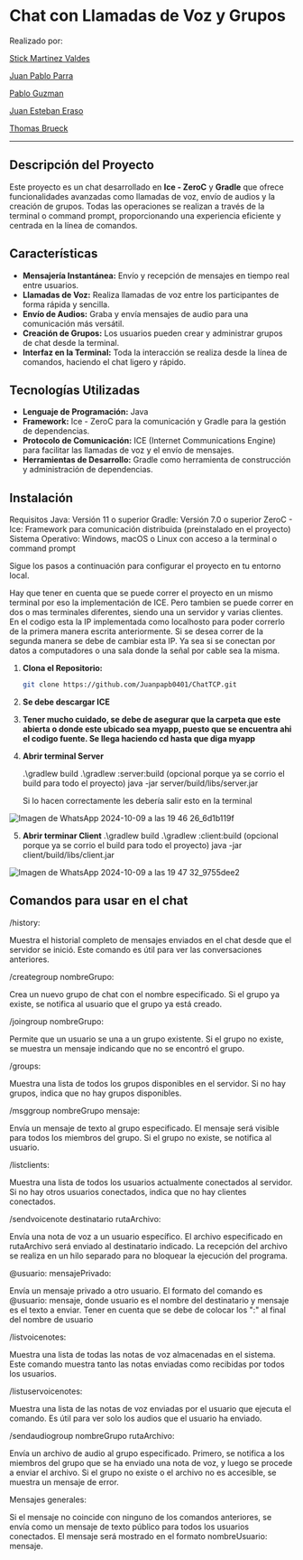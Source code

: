 # Chat con Llamadas de Voz y Grupos

Realizado por:

[Stick Martinez Valdes ](https://github.com/Stixkl)

[Juan Pablo Parra ](https://github.com/Juanpapb0401)

[Pablo Guzman ](https://github.com/Pableis05)

[Juan Esteban Eraso ](https://github.com/JuanEstebanEraso)

[Thomas Brueck ](https://github.com/Brueckk)

---

## Descripción del Proyecto

Este proyecto es un chat desarrollado en **Ice - ZeroC** y **Gradle** que ofrece funcionalidades avanzadas como llamadas de voz, envío de audios y la creación de grupos. Todas las operaciones se realizan a través de la terminal o command prompt, proporcionando una experiencia eficiente y centrada en la línea de comandos.

## Características

- **Mensajería Instantánea:** Envío y recepción de mensajes en tiempo real entre usuarios.
- **Llamadas de Voz:** Realiza llamadas de voz entre los participantes de forma rápida y sencilla.
- **Envío de Audios:** Graba y envía mensajes de audio para una comunicación más versátil.
- **Creación de Grupos:** Los usuarios pueden crear y administrar grupos de chat desde la terminal.
- **Interfaz en la Terminal:** Toda la interacción se realiza desde la línea de comandos, haciendo el chat ligero y rápido.

## Tecnologías Utilizadas

- **Lenguaje de Programación:** Java
- **Framework:** Ice - ZeroC para la comunicación y Gradle para la gestión de dependencias.
- **Protocolo de Comunicación:** ICE (Internet Communications Engine) para facilitar las llamadas de voz y el envío de mensajes.
- **Herramientas de Desarrollo:** Gradle como herramienta de construcción y administración de dependencias.

## Instalación

Requisitos
Java: Versión 11 o superior
Gradle: Versión 7.0 o superior
ZeroC - Ice: Framework para comunicación distribuida (preinstalado en el proyecto)
Sistema Operativo: Windows, macOS o Linux con acceso a la terminal o command prompt

Sigue los pasos a continuación para configurar el proyecto en tu entorno local.

Hay que tener en cuenta que se puede correr el proyecto en un mismo terminal por eso la implementación de ICE. Pero tambien se puede correr en dos o mas terminales diferentes, siendo una un servidor y varias clientes. En el codigo esta la IP implementada como localhosto para poder correrlo de la primera manera escrita anteriormente. Si se desea correr de la segunda manera se debe de cambiar esta IP. Ya sea si se conectan por datos a computadores o una sala donde la señal por cable sea la misma.

1. **Clona el Repositorio:**
   ```bash
   git clone https://github.com/Juanpapb0401/ChatTCP.git
   
2. **Se debe descargar ICE**
   
3. **Tener mucho cuidado, se debe de asegurar que la carpeta que este abierta o donde este ubicado sea myapp, puesto que se
   encuentra ahi el codigo fuente. Se llega haciendo cd hasta que diga myapp**
   
4. **Abrir terminal Server**

   .\gradlew build
   .\gradlew :server:build (opcional porque ya se corrio el build para todo el proyecto)
   java -jar server/build/libs/server.jar

   Si lo hacen correctamente les debería salir esto en la terminal

  ![Imagen de WhatsApp 2024-10-09 a las 19 46 26_6d1b119f](https://github.com/user-attachments/assets/1c1160dd-4767-4350-b73d-9148fa8446be)

5. **Abrir terminar Client**
   .\gradlew build
   .\gradlew :client:build (opcional porque ya se corrio el build para todo el proyecto)
   java -jar client/build/libs/client.jar

![Imagen de WhatsApp 2024-10-09 a las 19 47 32_9755dee2](https://github.com/user-attachments/assets/0cb36040-640d-4ece-b3d3-a3a9695c6ed1)

   




   


## Comandos para usar en el chat
/history:

Muestra el historial completo de mensajes enviados en el chat desde que el servidor se inició. Este comando es útil para ver las conversaciones anteriores.

/creategroup nombreGrupo:

Crea un nuevo grupo de chat con el nombre especificado. Si el grupo ya existe, se notifica al usuario que el grupo ya está creado.

/joingroup nombreGrupo:

Permite que un usuario se una a un grupo existente. Si el grupo no existe, se muestra un mensaje indicando que no se encontró el grupo.

/groups:

Muestra una lista de todos los grupos disponibles en el servidor. Si no hay grupos, indica que no hay grupos disponibles.

/msggroup nombreGrupo mensaje:

Envía un mensaje de texto al grupo especificado. El mensaje será visible para todos los miembros del grupo. Si el grupo no existe, se notifica al usuario.

/listclients:

Muestra una lista de todos los usuarios actualmente conectados al servidor. Si no hay otros usuarios conectados, indica que no hay clientes conectados.

/sendvoicenote destinatario rutaArchivo:

Envía una nota de voz a un usuario específico. El archivo especificado en rutaArchivo será enviado al destinatario indicado. La recepción del archivo se realiza en un hilo separado para no bloquear la ejecución del programa.

@usuario: mensajePrivado:

Envía un mensaje privado a otro usuario. El formato del comando es @usuario: mensaje, donde usuario es el nombre del destinatario y mensaje es el texto a enviar. Tener en cuenta que se debe de colocar los ":" al final del nombre de usuario

/listvoicenotes:

Muestra una lista de todas las notas de voz almacenadas en el sistema. Este comando muestra tanto las notas enviadas como recibidas por todos los usuarios.

/listuservoicenotes:

Muestra una lista de las notas de voz enviadas por el usuario que ejecuta el comando. Es útil para ver solo los audios que el usuario ha enviado.

/sendaudiogroup nombreGrupo rutaArchivo:

Envía un archivo de audio al grupo especificado. Primero, se notifica a los miembros del grupo que se ha enviado una nota de voz, y luego se procede a enviar el archivo. Si el grupo no existe o el archivo no es accesible, se muestra un mensaje de error.

Mensajes generales:

Si el mensaje no coincide con ninguno de los comandos anteriores, se envía como un mensaje de texto público para todos los usuarios conectados. El mensaje será mostrado en el formato nombreUsuario: mensaje. 
   
